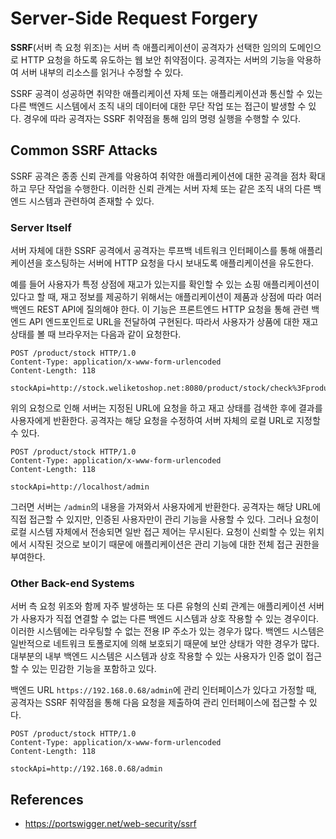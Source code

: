 # Server-Side Request Forgery

**SSRF**(서버 측 요청 위조)는 서버 측 애플리케이션이 공격자가 선택한 임의의 도메인으로 HTTP 요청을 하도록 유도하는 웹 보안 취약점이다. 공격자는 서버의 기능을 악용하여 서버 내부의 리소스를 읽거나 수정할 수 있다.

SSRF 공격이 성공하면 취약한 애플리케이션 자체 또는 애플리케이션과 통신할 수 있는 다른 백엔드 시스템에서 조직 내의 데이터에 대한 무단 작업 또는 접근이 발생할 수 있다. 경우에 따라 공격자는 SSRF 취약점을 통해 임의 명령 실행을 수행할 수 있다.

## Common SSRF Attacks
SSRF 공격은 종종 신뢰 관계를 악용하여 취약한 애플리케이션에 대한 공격을 점차 확대하고 무단 작업을 수행한다. 이러한 신뢰 관계는 서버 자체 또는 같은 조직 내의 다른 백엔드 시스템과 관련하여 존재할 수 있다.

### Server Itself
서버 자체에 대한 SSRF 공격에서 공격자는 루프백 네트워크 인터페이스를 통해 애플리케이션을 호스팅하는 서버에 HTTP 요청을 다시 보내도록 애플리케이션을 유도한다. 

예를 들어 사용자가 특정 상점에 재고가 있는지를 확인할 수 있는 쇼핑 애플리케이션이 있다고 할 때, 재고 정보를 제공하기 위해서는 애플리케이션이 제품과 상점에 따라 여러 백엔드 REST API에 질의해야 한다. 이 기능은 프론트엔드 HTTP 요청을 통해 관련 백엔드 API 엔드포인트로 URL을 전달하여 구현된다. 따라서 사용자가 상품에 대한 재고 상태를 볼 때 브라우저는 다음과 같이 요청한다.

```http
POST /product/stock HTTP/1.0
Content-Type: application/x-www-form-urlencoded
Content-Length: 118

stockApi=http://stock.weliketoshop.net:8080/product/stock/check%3FproductId%3D6%26storeId%3D1
```

위의 요청으로 인해 서버는 지정된 URL에 요청을 하고 재고 상태를 검색한 후에 결과를 사용자에게 반환한다. 공격자는 해당 요청을 수정하여 서버 자체의 로컬 URL로 지정할 수 있다.

```http
POST /product/stock HTTP/1.0
Content-Type: application/x-www-form-urlencoded
Content-Length: 118

stockApi=http://localhost/admin
```

그러면 서버는 `/admin`의 내용을 가져와서 사용자에게 반환한다. 공격자는 해당 URL에 직접 접근할 수 있지만, 인증된 사용자만이 관리 기능을 사용할 수 있다. 그러나 요청이 로컬 시스템 자체에서 전송되면 일반 접근 제어는 무시된다. 요청이 신뢰할 수 있는 위치에서 시작된 것으로 보이기 때문에 애플리케이션은 관리 기능에 대한 전체 접근 권한을 부여한다.

### Other Back-end Systems
서버 측 요청 위조와 함께 자주 발생하는 또 다른 유형의 신뢰 관계는 애플리케이션 서버가 사용자가 직접 연결할 수 없는 다른 백엔드 시스템과 상호 작용할 수 있는 경우이다. 이러한 시스템에는 라우팅할 수 없는 전용 IP 주소가 있는 경우가 많다. 백엔드 시스템은 일반적으로 네트워크 토폴로지에 의해 보호되기 때문에 보안 상태가 약한 경우가 많다. 대부분의 내부 백엔드 시스템은 시스템과 상호 작용할 수 있는 사용자가 인증 없이 접근할 수 있는 민감한 기능을 포함하고 있다.

백엔드 URL `https://192.168.0.68/admin`에 관리 인터페이스가 있다고 가정할 때, 공격자는 SSRF 취약점을 통해 다음 요청을 제출하여 관리 인터페이스에 접근할 수 있다.

```http
POST /product/stock HTTP/1.0
Content-Type: application/x-www-form-urlencoded
Content-Length: 118

stockApi=http://192.168.0.68/admin
```

## References
- https://portswigger.net/web-security/ssrf